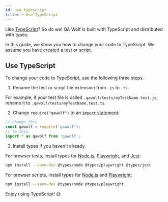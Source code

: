 ```yaml
---
id: use_typescript
title: ⌨️ Use TypeScript
---
```


Like [TypeScript](https://www.typescriptlang.org/)? So do we! QA Wolf is built with TypeScript and distributed with types.

In this guide, we show you how to change your code to TypeScript. We assume you have [created a test](create_a_test) or [script](create_a_script).

## Use TypeScript

To change your code to TypeScript, use the following three steps.

1. Rename the test or script file extension from `.js` to `.ts`.

For example, if your test file is called `.qawolf/tests/myTestName.test.js`, rename it to `.qawolf/tests/myTestName.test.ts`.

2. Change `require("qawolf")` to an [`import` statement](https://developer.mozilla.org/en-US/docs/Web/JavaScript/Reference/Statements/import):

```js
// change this
const qawolf = require('qawolf');
// to this
import * as qawolf from 'qawolf';
```

3. Install types if you haven't already.

For browser tests, install types for [Node.js](https://www.npmjs.com/package/@types/node), [Playwright](https://www.npmjs.com/package/@types/playwright), and [Jest](https://www.npmjs.com/package/@types/jest):

```bash
npm install --save-dev @types/node @types/playwright @types/jest
```

For browser scripts, install types for [Node.js](https://www.npmjs.com/package/@types/node) and [Playwright](https://www.npmjs.com/package/@types/playwright):

```bash
npm install --save-dev @types/node @types/playwright
```

Enjoy using TypeScript! 😌
